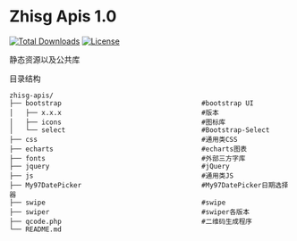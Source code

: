 
Zhisg Apis 1.0
===============

[![Total Downloads](https://poser.pugx.org/unntech/zhisg-apis/downloads)](https://packagist.org/packages/unntech/litephp)
[![License](https://poser.pugx.org/unntech/zhisg-apis/license)](https://packagist.org/packages/unntech/litephp)

静态资源以及公共库

目录结构
~~~
zhisg-apis/
├── bootstrap                                   #bootstrap UI
│   ├── x.x.x                                   #版本
│   ├── icons                                   #图标库
│   └── select                                  #Bootstrap-Select
├── css                                         #通用类CSS
├── echarts                                     #echarts图表
├── fonts                                       #外部三方字库
├── jquery                                      #jQuery
├── js                                          #通用类JS
├── My97DatePicker                              #My97DatePicker日期选择器
├── swipe                                       #swipe
├── swiper                                      #swiper各版本
├── qcode.php                                   #二维码生成程序
└── README.md
~~~



